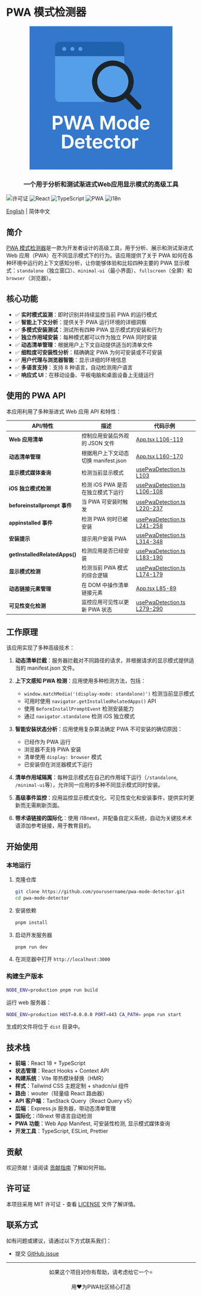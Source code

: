 # PWA 模式检测器

<div align="center">
  <img src="pwa-mode-detector-banner.png" alt="PWA 模式检测器" width="380">
  <h3>一个用于分析和测试渐进式Web应用显示模式的高级工具</h3>
</div>

![许可证](https://img.shields.io/badge/license-MIT-blue.svg)
![React](https://img.shields.io/badge/React-v18-blue)
![TypeScript](https://img.shields.io/badge/TypeScript-v5-blue)
![PWA](https://img.shields.io/badge/PWA-ready-brightgreen)
![i18n](https://img.shields.io/badge/i18n-8种语言-orange)

[English](./README.md) | 简体中文

## 简介

[PWA 模式检测器](https://pwa-mode-detector.dexmage.com/)是一款为开发者设计的高级工具，用于分析、展示和测试渐进式 Web 应用（PWA）在不同显示模式下的行为。该应用提供了关于 PWA 如何在各种环境中运行的上下文感知分析，让你能够体验和比较四种主要的 PWA 显示模式：`standalone`（独立窗口）、`minimal-ui`（最小界面）、`fullscreen`（全屏）和 `browser`（浏览器）。

## 核心功能

- ✅ **实时模式监测**：即时识别并持续监控当前 PWA 的运行模式
- ✅ **智能上下文分析**：提供关于 PWA 运行环境的详细洞察
- ✅ **多模式安装测试**：测试所有四种 PWA 显示模式的安装和行为
- ✅ **独立作用域安装**：每种模式都可以作为独立 PWA 同时安装
- ✅ **动态清单管理**：根据用户上下文自动提供适当的清单文件
- ✅ **细粒度可安装性分析**：精确确定 PWA 为何可安装或不可安装
- ✅ **用户代理与浏览器智能**：显示详细的环境信息
- ✅ **多语言支持**：支持 8 种语言，自动检测用户语言
- ✅ **响应式 UI**：在移动设备、平板电脑和桌面设备上无缝运行

## 使用的 PWA API

本应用利用了多种渐进式 Web 应用 API 和特性：

| API/特性                      | 描述                                 | 代码示例                                                                                                                             |
| ----------------------------- | ------------------------------------ | ------------------------------------------------------------------------------------------------------------------------------------ |
| **Web 应用清单**              | 控制应用安装后外观的 JSON 文件       | [App.tsx L106-119](https://github.com/dexteryy/pwa-mode-detector/blob/main/client/src/App.tsx#L106-L119)                             |
| **动态清单管理**              | 根据用户上下文动态切换 manifest.json | [App.tsx L160-170](https://github.com/dexteryy/pwa-mode-detector/blob/main/client/src/App.tsx#L160-L170)                             |
| **显示模式媒体查询**          | 检测当前显示模式                     | [usePwaDetection.ts L103](https://github.com/dexteryy/pwa-mode-detector/blob/main/client/src/hooks/usePwaDetection.ts#L103)          |
| **iOS 独立模式检测**          | 检测 iOS PWA 是否在独立模式下运行    | [usePwaDetection.ts L106-108](https://github.com/dexteryy/pwa-mode-detector/blob/main/client/src/hooks/usePwaDetection.ts#L106-L108) |
| **beforeinstallprompt 事件**  | 当 PWA 可安装时触发                  | [usePwaDetection.ts L220-237](https://github.com/dexteryy/pwa-mode-detector/blob/main/client/src/hooks/usePwaDetection.ts#L220-L237) |
| **appinstalled 事件**         | 检测 PWA 何时已被安装                | [usePwaDetection.ts L241-258](https://github.com/dexteryy/pwa-mode-detector/blob/main/client/src/hooks/usePwaDetection.ts#L241-L258) |
| **安装提示**                  | 提示用户安装 PWA                     | [usePwaDetection.ts L314-348](https://github.com/dexteryy/pwa-mode-detector/blob/main/client/src/hooks/usePwaDetection.ts#L314-L348) |
| **getInstalledRelatedApps()** | 检测应用是否已经安装                 | [usePwaDetection.ts L183-190](https://github.com/dexteryy/pwa-mode-detector/blob/main/client/src/hooks/usePwaDetection.ts#L183-L190) |
| **显示模式检测**              | 检测当前 PWA 模式的综合逻辑          | [usePwaDetection.ts L174-179](https://github.com/dexteryy/pwa-mode-detector/blob/main/client/src/hooks/usePwaDetection.ts#L174-L179) |
| **动态链接元素管理**          | 在 DOM 中操作清单链接元素            | [App.tsx L85-89](https://github.com/dexteryy/pwa-mode-detector/blob/main/client/src/App.tsx#L85-L89)                                 |
| **可见性变化检测**            | 监控应用可见性以更新 PWA 状态        | [usePwaDetection.ts L279-290](https://github.com/dexteryy/pwa-mode-detector/blob/main/client/src/hooks/usePwaDetection.ts#L279-L290) |

## 工作原理

该应用实现了多种高级技术：

1. **动态清单拦截**：服务器拦截对不同路径的请求，并根据请求的显示模式提供适当的 manifest.json 文件。

2. **上下文感知 PWA 检测**：应用使用多种检测方法，包括：

   - `window.matchMedia('(display-mode: standalone)')` 检测当前显示模式
   - 可用时使用 `navigator.getInstalledRelatedApps()` API
   - 使用 `BeforeInstallPromptEvent` 检测安装能力
   - 通过 `navigator.standalone` 检测 iOS 独立模式

3. **智能安装状态分析**：应用使用复杂算法确定 PWA 不可安装的确切原因：

   - 已经作为 PWA 运行
   - 浏览器不支持 PWA 安装
   - 清单使用 `display: browser` 模式
   - 已安装但在浏览器模式下运行

4. **清单作用域隔离**：每种显示模式在自己的作用域下运行（`/standalone`, `/minimal-ui`等），允许同一应用的多种不同显示模式同时安装。

5. **高级事件监控**：应用监控显示模式变化、可见性变化和安装事件，提供实时更新而无需刷新页面。

6. **带术语链接的国际化**：使用 i18next，并配备自定义系统，自动为关键技术术语添加参考链接，用于教育目的。

## 开始使用

### 本地运行

1. 克隆仓库

   ```bash
   git clone https://github.com/yourusername/pwa-mode-detector.git
   cd pwa-mode-detector
   ```

2. 安装依赖

   ```bash
   pnpm install
   ```

3. 启动开发服务器

   ```bash
   pnpm run dev
   ```

4. 在浏览器中打开 `http://localhost:3000`

### 构建生产版本

```bash
NODE_ENV=production pnpm run build
```

运行 web 服务器：

```bash
NODE_ENV=production HOST=0.0.0.0 PORT=443 CA_PATH= pnpm run start
```

生成的文件将位于 `dist` 目录中。

## 技术栈

- **前端**：React 18 + TypeScript
- **状态管理**：React Hooks + Context API
- **构建系统**：Vite 带热模块替换（HMR）
- **样式**：Tailwind CSS 主题定制 + shadcn/ui 组件
- **路由**：wouter（轻量级 React 路由器）
- **API 客户端**：TanStack Query（React Query v5）
- **后端**：Express.js 服务器，带动态清单管理
- **国际化**：i18next 带语言自动检测
- **PWA 功能**：Web App Manifest, 可安装性检测, 显示模式媒体查询
- **开发工具**：TypeScript, ESLint, Prettier

## 贡献

欢迎贡献！请阅读 [贡献指南](CONTRIBUTING.zh.md) 了解如何开始。

## 许可证

本项目采用 MIT 许可证 - 查看 [LICENSE](LICENSE) 文件了解详情。

## 联系方式

如有问题或建议，请通过以下方式联系我们：

- 提交 [GitHub issue](https://github.com/yourusername/pwa-mode-detector/issues)

---

<div align="center">
  <p>如果这个项目对你有帮助，请考虑给它一个⭐️</p>
  <p>用❤️为PWA社区倾心打造</p>
</div>
